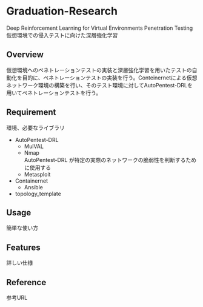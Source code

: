 # Graduation-Research
Deep Reinforcement Learning for Virtual Environments Penetration Testing  
仮想環境での侵入テストに向けた深層強化学習

## Overview
仮想環境へのペネトレーションテストの実装と深層強化学習を用いたテストの自動化を目的に、ペネトレーションテストの実装を行う。Conteinernetによる仮想ネットワーク環境の構築を行い、そのテスト環境に対してAutoPentest-DRLを用いてペネトレーションテストを行う。

## Requirement
環境、必要なライブラリ
- AutoPentest-DRL
  - MulVAL
  - Nmap  
  AutoPentest-DRL が特定の実際のネットワークの脆弱性を判断するために使用する
  - Metasploit
- Containernet
  - Ansible
- topology_template


## Usage
簡単な使い方

## Features
詳しい仕様

## Reference
参考URL

